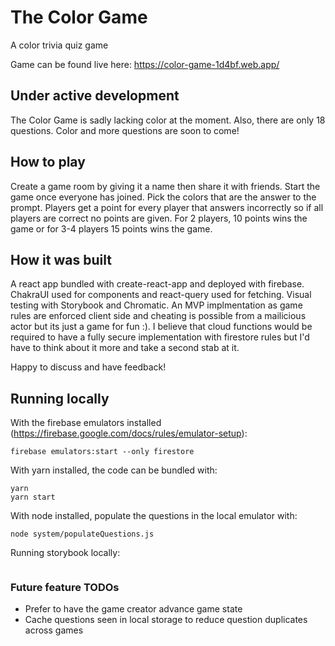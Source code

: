 # The Color Game

A color trivia quiz game

Game can be found live here: https://color-game-1d4bf.web.app/

## Under active development

The Color Game is sadly lacking color at the moment. Also, there are only 18
questions. Color and more questions are soon to come!

## How to play

Create a game room by giving it a name then share it with friends. Start the
game once everyone has joined. Pick the colors that are the answer to the
prompt. Players get a point for every player that answers incorrectly so if all
players are correct no points are given. For 2 players, 10 points wins the game
or for 3-4 players 15 points wins the game.

## How it was built

A react app bundled with create-react-app and deployed with firebase. ChakraUI
used for components and react-query used for fetching. Visual testing with
Storybook and Chromatic. An MVP implmentation as game rules are enforced client
side and cheating is possible from a mailicious actor but its just a game for
fun :). I believe that cloud functions would be required to have a fully secure
implementation with firestore rules but I'd have to think about it more and take
a second stab at it.

Happy to discuss and have feedback!

## Running locally

With the firebase emulators installed
(https://firebase.google.com/docs/rules/emulator-setup):

```
firebase emulators:start --only firestore
```

With yarn installed, the code can be bundled with:

```
yarn
yarn start
```

With node installed, populate the questions in the local emulator with:

```
node system/populateQuestions.js
```

Running storybook locally:

```

```

### Future feature TODOs

- Prefer to have the game creator advance game state
- Cache questions seen in local storage to reduce question duplicates across
  games
